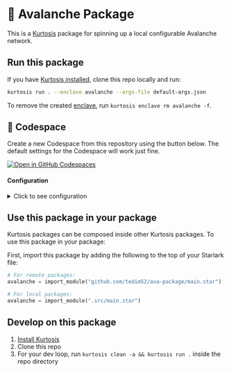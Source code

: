 🔺 Avalanche Package
============
This is a [Kurtosis](https://github.com/kurtosis-tech/kurtosis/) package for spinning up a local configurable Avalanche network. 

Run this package
----------------
If you have [Kurtosis installed][install-kurtosis], clone this repo locally and run:

```bash
kurtosis run . --enclave avalanche --args-file default-args.json
```

To remove the created [enclave][enclaves-reference], run `kurtosis enclave rm avalanche -f`.

## 🚀 Codespace

Create a new Codespace from this repository using the button below. The default settings for the Codespace will work just fine.

[![Open in GitHub Codespaces](https://github.com/codespaces/badge.svg)](https://github.com/codespaces/new?hide_repo_select=true&ref=main&repo=818205437&skip_quickstart=true&machine=standardLinux32gb&devcontainer_path=.devcontainer%2Fdevcontainer.json)


#### Configuration

<details>
    <summary>Click to see configuration</summary>

You can configure this package using the JSON structure below. The default values for each parameter are shown.

// NOTE and TODO: flesh out the configurable params and document available option

```javascript
{
    "base-network-id": "1337",
    // add more dicts to spin up more L1s
    "chain-configs": [
        {
            "name": "myblockchain",
            "vm": "subnetevm",
            "network-id": 555555,
            "enable-teleporter": true,
            "erc20-bridge-config": {
                "token-name": "TOK",
                "destinations": ["mysecondblockchain"]
            }
        },
        {
            "name": "mysecondblockchain",
            "vm": "subnetevm",
            "network-id": 666666,
            "enable-teleporter": true
        }
    ],
    "num-nodes": 3,
    "node-cfg": {
        "network-id": "1337",
        "staking-enabled": false,
        "health-check-frequency": "5s"
    }
}
```

</details>

Use this package in your package
--------------------------------
Kurtosis packages can be composed inside other Kurtosis packages. To use this package in your package:

First, import this package by adding the following to the top of your Starlark file:

```python
# For remote packages: 
avalanche = import_module("github.com/tedim52/ava-package/main.star") 

# For local packages:
avalanche = import_module(".src/main.star")
```

Develop on this package
-----------------------
1. [Install Kurtosis][install-kurtosis]
1. Clone this repo
1. For your dev loop, run `kurtosis clean -a && kurtosis run .` inside the repo directory


<!-------------------------------- LINKS ------------------------------->
[install-kurtosis]: https://docs.kurtosis.com/install
[enclaves-reference]: https://docs.kurtosis.com/concepts-reference/enclaves